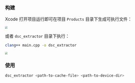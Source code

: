 ### 构建

Xcode 打开项目运行即可在项目 `Products` 目录下生成可执行文件：

<img src="https://gitee.com/coder-zjq/ImageHost/raw/master/jqz3.tech/20210822170803.png" style="zoom: 50%;" />

或者 `dsc_extractor` 目录下执行：

``` bash
clang++ main.cpp -o dsc_extractor
```

<img src="https://gitee.com/coder-zjq/ImageHost/raw/master/jqz3.tech/20210822171219.png" style="zoom:50%;" />

### 使用

``` bash
dsc_extractor <path-to-cache-file> <path-to-device-dir>
```

